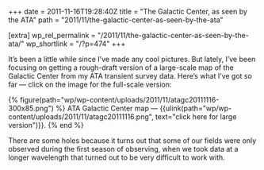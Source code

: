 +++
date = 2011-11-16T19:28:40Z
title = "The Galactic Center, as seen by the ATA"
path = "2011/11/the-galactic-center-as-seen-by-the-ata"

[extra]
wp_rel_permalink = "/2011/11/the-galactic-center-as-seen-by-the-ata/"
wp_shortlink = "/?p=474"
+++

It’s been a little while since I’ve made any cool pictures. But lately, I’ve
been focusing on getting a rough-draft version of a large-scale map of the
Galactic Center from my ATA transient survey data. Here’s what I’ve got so far
— click on the image for the full-scale version:

{% figure(path="wp/wp-content/uploads/2011/11/atagc20111116-300x85.png") %}
ATA Galactic Center map — {{ulink(path="wp/wp-content/uploads/2011/11/atagc20111116.png", text="click here for large version")}}.
{% end %}

There are some holes because it turns out that some of our fields were only
observed during the first season of observing, when we took data at a longer
wavelength that turned out to be very difficult to work with.
